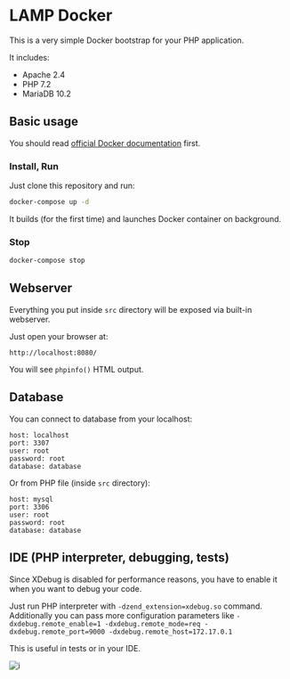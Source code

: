 # LAMP Docker

This is a very simple Docker bootstrap for your PHP application.

It includes:

* Apache 2.4
* PHP 7.2
* MariaDB 10.2

## Basic usage

You should read [official Docker documentation](https://docs.docker.com/) first.

### Install, Run

Just clone this repository and run:

```bash
docker-compose up -d
```

It builds (for the first time) and launches Docker container on background.

### Stop

```bash
docker-compose stop
```

## Webserver

Everything you put inside `src` directory will be exposed via built-in webserver.

Just open your browser at:

```
http://localhost:8080/
```

You will see `phpinfo()` HTML output.

## Database

You can connect to database from your localhost:

```
host: localhost
port: 3307
user: root
password: root
database: database
```

Or from PHP file (inside `src` directory):

```
host: mysql
port: 3306
user: root
password: root
database: database
```

## IDE (PHP interpreter, debugging, tests)

Since XDebug is disabled for performance reasons, you have to enable
it when you want to debug your code.

Just run PHP interpreter with `-dzend_extension=xdebug.so` command.
Additionally you can pass more configuration parameters like
`-dxdebug.remote_enable=1 -dxdebug.remote_mode=req -dxdebug.remote_port=9000 -dxdebug.remote_host=172.17.0.1`

This is useful in tests or in your IDE.

![i](https://i.imgur.com/yCaRZHs.png)
